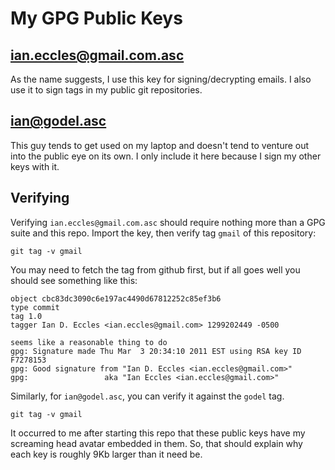 # My GPG Public Keys

## ian.eccles@gmail.com.asc

As the name suggests, I use this key for signing/decrypting emails.  I also
use it to sign tags in my public git repositories.

## ian@godel.asc

This guy tends to get used on my laptop and doesn't tend to venture out
into the public eye on its own.  I only include it here because I sign my
other keys with it.

## Verifying

Verifying `ian.eccles@gmail.com.asc` should require nothing more than a GPG
suite and this repo.  Import the key, then verify tag `gmail` of this repository:

    git tag -v gmail
    
You may need to fetch the tag from github first, but if all goes well you
should see something like this:

    object cbc83dc3090c6e197ac4490d67812252c85ef3b6
    type commit
    tag 1.0
    tagger Ian D. Eccles <ian.eccles@gmail.com> 1299202449 -0500

    seems like a reasonable thing to do
    gpg: Signature made Thu Mar  3 20:34:10 2011 EST using RSA key ID F7278153
    gpg: Good signature from "Ian D. Eccles <ian.eccles@gmail.com>"
    gpg:                 aka "Ian Eccles <ian.eccles@gmail.com>"


Similarly, for `ian@godel.asc`, you can verify it against the `godel` tag.

    git tag -v gmail


It occurred to me after starting this repo that these public keys have my
screaming head avatar embedded in them.  So, that should explain why each
key is roughly 9Kb larger than it need be.
